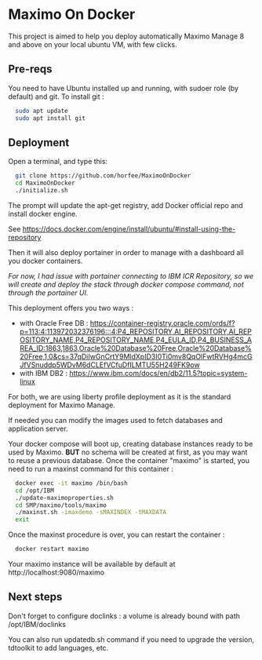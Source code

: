 
# Maximo On Docker

This project is aimed to help you deploy automatically Maximo Manage 8 and above on your local ubuntu VM, with few clicks.


## Pre-reqs

You need to have Ubuntu installed up and running, with sudoer role (by default) and git.
To install git :
```bash
  sudo apt update
  sudo apt install git
```

## Deployment

Open a terminal, and type this:

```bash
  git clone https://github.com/horfee/MaximoOnDocker
  cd MaximoOnDocker
  ./initialize.sh
```

The  prompt will update the apt-get registry, add Docker official repo and install docker engine.

See https://docs.docker.com/engine/install/ubuntu/#install-using-the-repository

Then it will also deploy portainer in order to manage with a dashboard all you docker containers.

_For now, I had issue with portainer connecting to IBM ICR Repository, so we will create and deploy the stack through docker compose command, not through the portainer UI._

This deployment offers you two ways :
- with Oracle Free DB : https://container-registry.oracle.com/ords/f?p=113:4:113972032376196:::4:P4_REPOSITORY,AI_REPOSITORY,AI_REPOSITORY_NAME,P4_REPOSITORY_NAME,P4_EULA_ID,P4_BUSINESS_AREA_ID:1863,1863,Oracle%20Database%20Free,Oracle%20Database%20Free,1,0&cs=37qDiIwGnCrtY9MldXpID3I0Ti0mv8QqOlFwtRVHg4mcGJfVSnuddp5WDvM6dCLEfVCfuDfILMTU55H249FK9ow
- with IBM DB2 : https://www.ibm.com/docs/en/db2/11.5?topic=system-linux

For both, we are using liberty profile deployment as it is the standard deployment for Maximo Manage.

If needed you can modify the images used to fetch databases and application server.

Your docker compose will boot up, creating database instances ready to be used by Maximo. **BUT** no schema will be created at first, as you may want to reuse a previous database. Once the container "maximo" is started, you need to run a maxinst command for this container :

```bash
  docker exec -it maximo /bin/bash
  cd /opt/IBM
  ./update-maximoproperties.sh
  cd SMP/maximo/tools/maximo
  ./maxinst.sh -imaxdemo -sMAXINDEX -tMAXDATA
  exit
```

Once the maxinst procedure is over, you can restart the container :
```bash
  docker restart maximo
```

Your maximo instance will be available by default at http://localhost:9080/maximo

## Next steps

Don't forget to configure doclinks : a volume is already bound with path /opt/IBM/doclinks

You can also run updatedb.sh command if you need to upgrade the version, tdtoolkit to add languages, etc.
